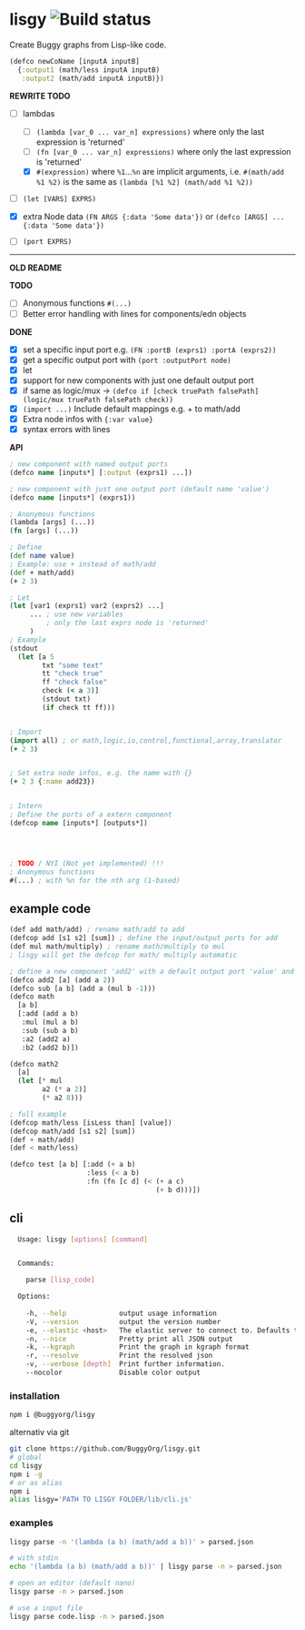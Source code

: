 # lisgy ![Build status](https://api.travis-ci.org/BuggyOrg/lisgy.svg?branch=rewrite)
Create Buggy graphs from Lisp-like code.

```clojure
(defco newCoName [inputA inputB] 
  {:output1 (math/less inputA inputB) 
   :output2 (math/add inputA inputB)})
```

**REWRITE TODO**

- [ ] lambdas
  - [ ] `(lambda [var_0 ... var_n] expressions)` where only the last expression is 'returned'
  - [ ] `(fn [var_0 ... var_n] expressions)` where only the last expression is 'returned'
  - [x] `#(expression)` where `%1`...`%n` are implicit arguments, i.e. `#(math/add %1 %2)` is the same as `(lambda [%1 %2] (math/add %1 %2))`
- [ ] `(let [VARS] EXPRS)`
- [x]  extra Node data `(FN ARGS {:data 'Some data'})` or `(defco [ARGS] ... {:data 'Some data'})`
- [ ] `(port EXPRS)`


--------------------------------------------------------

**OLD README**



**TODO**
- [ ] Anonymous functions `#(...)`
- [ ] Better error handling with lines for components/edn objects

**DONE**
- [x] set a specific input port e.g. `(FN :portB (exprs1) :portA (exprs2))`
- [x] get a specific output port with `(port :outputPort node)`
- [x] let
- [x] support for new components with just one default output port
- [x] if same as logic/mux -> `(defco if [check truePath falsePath] (logic/mux truePath falsePath check))`
- [x] `(import ...)` Include default mappings e.g. + to math/add 
- [x] Extra node infos with `{:var value}`
- [x] syntax errors with lines

**API**
```clojure
; new component with named output ports
(defco name [inputs*] [:output (exprs1) ...])

; new component with just one output port (default name 'value')
(defco name [inputs*] (exprs1))

; Anonymous functions 
(lambda [args] (...))
(fn [args] (...))

; Define
(def name value)
; Example: use + instead of math/add
(def + math/add)
(+ 2 3)

; Let
(let [var1 (exprs1) var2 (exprs2) ...]
     ... ; use new variables
         ; only the last exprs node is 'returned'
     )
; Example
(stdout
  (let [a 5
        txt "some text"
        tt "check true"
        ff "check false"
        check (< a 3)]
        (stdout txt)
        (if check tt ff)))


; Import
(import all) ; or math,logic,io,control,functional,array,translator
(+ 2 3)


; Set extra node infos, e.g. the name with {}
(+ 2 3 {:name add23})


; Intern
; Define the ports of a extern component
(defcop name [inputs*] [outputs*])




; TODO / NYI (Not yet implemented) !!!
; Anonymous functions 
#(...) ; with %n for the nth arg (1-based)
```

## example code

```lisp
(def add math/add) ; rename math/add to add
(defcop add [s1 s2] [sum]) ; define the input/output ports for add
(def mul math/multiply) ; rename math/multiply to mul
; lisgy will get the defcop for math/ multiply automatic

; define a new component 'add2' with a default output port 'value' and the input port 'a''
(defco add2 [a] (add a 2)) 
(defco sub [a b] (add a (mul b -1)))
(defco math 
  [a b] 
  [:add (add a b)
   :mul (mul a b)
   :sub (sub a b)
   :a2 (add2 a)
   :b2 (add2 b)])

(defco math2
  [a]
  (let [* mul
        a2 (* a 2)]
        (* a2 8)))

; full example
(defcop math/less [isLess than] [value])
(defcop math/add [s1 s2] [sum])
(def + math/add)
(def < math/less)

(defco test [a b] [:add (+ a b) 
                   :less (< a b) 
                   :fn (fn [c d] (< (+ a c) 
                                    (+ b d)))])

```

## cli

```bash
  Usage: lisgy [options] [command]


  Commands:

    parse [lisp_code]

  Options:
  
    -h, --help             output usage information
    -V, --version          output the version number
    -e, --elastic <host>   The elastic server to connect to. Defaults to BUGGY_COMPONENT_LIBRARY_HOST=http://localhost:9200
    -n, --nice             Pretty print all JSON output
    -k, --kgraph           Print the graph in kgraph format
    -r, --resolve          Print the resolved json
    -v, --verbose [depth]  Print further information.
    --nocolor              Disable color output


```

### installation
```bash
npm i @buggyorg/lisgy
```

alternativ via git
```bash
git clone https://github.com/BuggyOrg/lisgy.git
# global
cd lisgy
npm i -g
# or as alias
npm i
alias lisgy='PATH TO LISGY FOLDER/lib/cli.js'
```

### examples

```bash
lisgy parse -n '(lambda (a b) (math/add a b))' > parsed.json

# with stdin
echo '(lambda (a b) (math/add a b))' | lisgy parse -n > parsed.json

# open an editor (default nano)
lisgy parse -n > parsed.json

# use a input file
lisgy parse code.lisp -n > parsed.json
```

